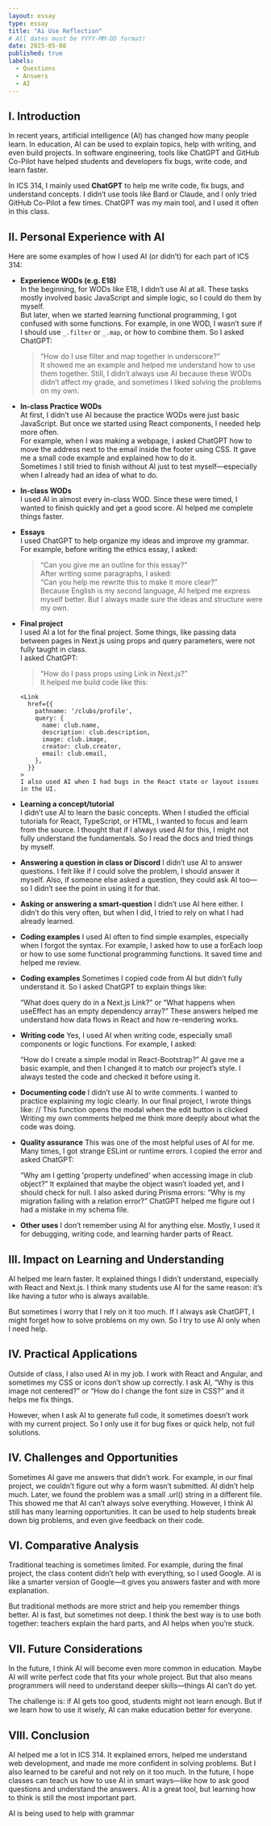 ```yaml
---
layout: essay
type: essay
title: "Ai Use Reflection"
# All dates must be YYYY-MM-DD format!
date: 2025-05-08
published: true
labels:
  - Questions
  - Answers
  - AI
---
```

## I. Introduction

In recent years, artificial intelligence (AI) has changed how many people learn. In education, AI can be used to explain topics, help with writing, and even build projects. In software engineering, tools like ChatGPT and GitHub Co-Pilot have helped students and developers fix bugs, write code, and learn faster.

In ICS 314, I mainly used **ChatGPT** to help me write code, fix bugs, and understand concepts. I didn’t use tools like Bard or Claude, and I only tried GitHub Co-Pilot a few times. ChatGPT was my main tool, and I used it often in this class.

## II. Personal Experience with AI

Here are some examples of how I used AI (or didn’t) for each part of ICS 314:

- **Experience WODs (e.g. E18)**  
  In the beginning, for WODs like E18, I didn’t use AI at all. These tasks mostly involved basic JavaScript and simple logic, so I could do them by myself.  
  But later, when we started learning functional programming, I got confused with some functions. For example, in one WOD, I wasn’t sure if I should use `_.filter` or `_.map`, or how to combine them. So I asked ChatGPT:  
  > “How do I use filter and map together in underscore?”  
  It showed me an example and helped me understand how to use them together. Still, I didn’t always use AI because these WODs didn’t affect my grade, and sometimes I liked solving the problems on my own.

- **In-class Practice WODs**  
  At first, I didn’t use AI because the practice WODs were just basic JavaScript. But once we started using React components, I needed help more often.  
  For example, when I was making a webpage, I asked ChatGPT how to move the address next to the email inside the footer using CSS. It gave me a small code example and explained how to do it.  
  Sometimes I still tried to finish without AI just to test myself—especially when I already had an idea of what to do.

- **In-class WODs**  
  I used AI in almost every in-class WOD. Since these were timed, I wanted to finish quickly and get a good score. AI helped me complete things faster.

- **Essays**  
  I used ChatGPT to help organize my ideas and improve my grammar.  
  For example, before writing the ethics essay, I asked:  
  > “Can you give me an outline for this essay?”  
  After writing some paragraphs, I asked:  
  > “Can you help me rewrite this to make it more clear?”  
  Because English is my second language, AI helped me express myself better. But I always made sure the ideas and structure were my own.

- **Final project**  
   I used AI a lot for the final project. Some things, like passing data between pages in Next.js using props and query parameters, were not fully taught in class.  
  I asked ChatGPT:  
  > “How do I pass props using Link in Next.js?”  
  It helped me build code like this:

  ```tsx
  <Link
    href={{
      pathname: '/clubs/profile',
      query: {
        name: club.name,
        description: club.description,
        image: club.image,
        creator: club.creator,
        email: club.email,
      },
    }}
  >
  I also used AI when I had bugs in the React state or layout issues in the UI.
- **Learning a concept/tutorial**  
  I didn’t use AI to learn the basic concepts. When I studied the official tutorials for React, TypeScript, or HTML, I wanted to focus and learn from the source.
  I thought that if I always used AI for this, I might not fully understand the fundamentals. So I read the docs and tried things by myself.
  
- **Answering a question in class or Discord**
  I didn’t use AI to answer questions. I felt like if I could solve the problem, I should answer it myself. Also, if someone else asked a question, they could ask AI too—so I didn’t see the        point in using it for that.
  
- **Asking or answering a smart-question**
  I didn’t use AI here either. I didn’t do this very often, but when I did, I tried to rely on what I had already learned.

- **Coding examples**
  I used AI often to find simple examples, especially when I forgot the syntax.
  For example, I asked how to use a forEach loop or how to use some functional programming functions. It saved time and helped me review.
  
- **Coding examples**
  Sometimes I copied code from AI but didn’t fully understand it. So I asked ChatGPT to explain things like:

    “What does query do in a Next.js Link?”
    or
    “What happens when useEffect has an empty dependency array?”
    These answers helped me understand how data flows in React and how re-rendering works.
  
- **Writing code**
  Yes, I used AI when writing code, especially small components or logic functions.
  For example, I asked:

    “How do I create a simple modal in React-Bootstrap?”
    AI gave me a basic example, and then I changed it to match our project’s style. I always tested the code and checked it before using it.

- **Documenting code**
  I didn’t use AI to write comments. I wanted to practice explaining my logic clearly.
  In our final project, I wrote things like:
  // This function opens the modal when the edit button is clicked
  Writing my own comments helped me think more deeply about what the code was doing.

- **Quality assurance**
  This was one of the most helpful uses of AI for me. Many times, I got strange ESLint or runtime errors. I copied the error and asked ChatGPT:

    “Why am I getting 'property undefined' when accessing image in club object?”
    It explained that maybe the object wasn’t loaded yet, and I should check for null.
    I also asked during Prisma errors:
    “Why is my migration failing with a relation error?”
    ChatGPT helped me figure out I had a mistake in my schema file.

- **Other uses**
  I don’t remember using AI for anything else. Mostly, I used it for debugging, writing code, and learning harder parts of React.
## III. Impact on Learning and Understanding

AI helped me learn faster. It explained things I didn’t understand, especially with React and Next.js. I think many students use AI for the same reason: it’s like having a tutor who is always available.

But sometimes I worry that I rely on it too much. If I always ask ChatGPT, I might forget how to solve problems on my own. So I try to use AI only when I need help.


## IV. Practical Applications

Outside of class, I also used AI in my job. I work with React and Angular, and sometimes my CSS or icons don’t show up correctly. I ask AI, “Why is this image not centered?” or “How do I change the font size in CSS?” and it helps me fix things.

However, when I ask AI to generate full code, it sometimes doesn’t work with my current project. So I only use it for bug fixes or quick help, not full solutions.

## IV. Challenges and Opportunities
Sometimes AI gave me answers that didn’t work. For example, in our final project, we couldn’t figure out why a form wasn’t submitted. AI didn’t help much. Later, we found the problem was a small .url() string in a different file. This showed me that AI can’t always solve everything. However, I think AI still has many learning opportunities. It can be used to help students break down big problems, and even give feedback on their code.

## VI. Comparative Analysis
Traditional teaching is sometimes limited. For example, during the final project, the class content didn’t help with everything, so I used Google. AI is like a smarter version of Google—it gives you answers faster and with more explanation.

But traditional methods are more strict and help you remember things better. AI is fast, but sometimes not deep. I think the best way is to use both together: teachers explain the hard parts, and AI helps when you’re stuck.

## VII. Future Considerations

In the future, I think AI will become even more common in education. Maybe AI will write perfect code that fits your whole project. But that also means programmers will need to understand deeper skills—things AI can’t do yet.

The challenge is: if AI gets too good, students might not learn enough. But if we learn how to use it wisely, AI can make education better for everyone.


## VIII. Conclusion

AI helped me a lot in ICS 314. It explained errors, helped me understand web development, and made me more confident in solving problems. But I also learned to be careful and not rely on it too much. In the future, I hope classes can teach us how to use AI in smart ways—like how to ask good questions and understand the answers. AI is a great tool, but learning how to think is still the most important part.



AI is being used to help with grammar

